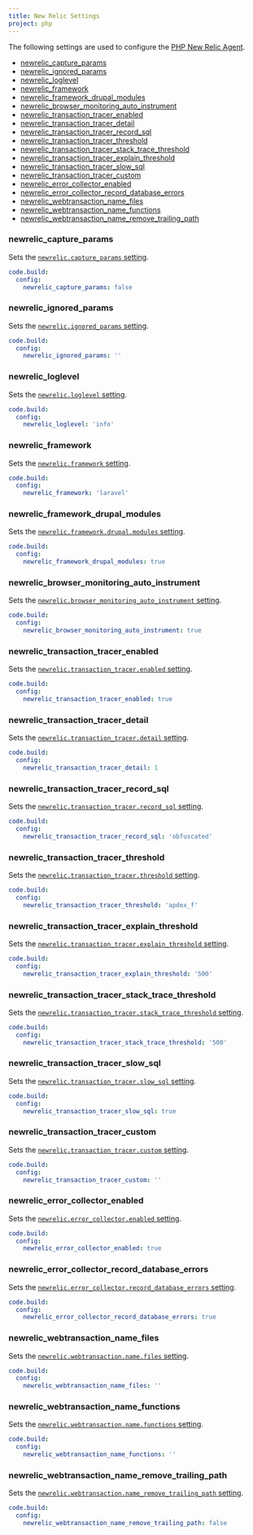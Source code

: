 ```yaml
---
title: New Relic Settings
project: php
---
```


The following settings are used to configure the [PHP New Relic Agent](https://docs.newrelic.com/docs/agents/php-agent/configuration/php-agent-configuration).

- [newrelic\_capture\_params](#newrelic_capture_params)
- [newrelic\_ignored\_params](#newrelic_ignored_params)
- [newrelic_loglevel](#newrelic_loglevel)
- [newrelic_framework](#newrelic_framework)
- [newrelic\_framework\_drupal\_modules](#newrelic_framework_drupal_modules)
- [newrelic\_browser\_monitoring\_auto\_instrument](#newrelic_browser_monitoring_auto_instrument)
- [newrelic\_transaction\_tracer\_enabled](#newrelic_transaction_tracer_enabled)
- [newrelic\_transaction\_tracer\_detail](#newrelic_transaction_tracer_detail)
- [newrelic\_transaction\_tracer\_record\_sql](#newrelic_transaction_tracer_record_sql)
- [newrelic\_transaction\_tracer\_threshold](#newrelic_transaction_tracer_threshold)
- [newrelic\_transaction\_tracer\_stack\_trace\_threshold](#newrelic_transaction_tracer_stack_trace_threshold)
- [newrelic\_transaction\_tracer\_explain\_threshold](#newrelic_transaction_tracer_explain_threshold)
- [newrelic\_transaction\_tracer\_slow\_sql](#newrelic_transaction_tracer_slow_sql)
- [newrelic\_transaction\_tracer\_custom](#newrelic_transaction_tracer_custom)
- [newrelic\_error\_collector\_enabled](#newrelic_error_collector_enabled)
- [newrelic\_error\_collector\_record\_database\_errors](#newrelic_error_collector_record_database_errors)
- [newrelic\_webtransaction\_name\_files](#newrelic_webtransaction_name_files)
- [newrelic\_webtransaction\_name\_functions](#newrelic_webtransaction_name_functions)
- [newrelic\_webtransaction\_name\_remove\_trailing\_path](#newrelic_webtransaction_name_remove_trailing_path)

### newrelic\_capture\_params
Sets the [`newrelic.capture_params` setting](https://docs.newrelic.com/docs/agents/php-agent/configuration/php-agent-configuration#inivar-capture_params).

```yaml
code.build:
  config:
    newrelic_capture_params: false
```

### newrelic\_ignored\_params
Sets the [`newrelic.ignored_params` setting](https://docs.newrelic.com/docs/agents/php-agent/configuration/php-agent-configuration#inivar-ignored_params).

```yaml
code.build:
  config:
    newrelic_ignored_params: ''
```

### newrelic_loglevel
Sets the [`newrelic.loglevel` setting](https://docs.newrelic.com/docs/agents/php-agent/configuration/php-agent-configuration#inivar-loglevel).

```yaml
code.build:
  config:
    newrelic_loglevel: 'info'
```

### newrelic_framework
Sets the [`newrelic.framework` setting](https://docs.newrelic.com/docs/agents/php-agent/configuration/php-agent-configuration#inivar-framework).

```yaml
code.build:
  config:
    newrelic_framework: 'laravel'
```

### newrelic\_framework\_drupal\_modules
Sets the [`newrelic.framework.drupal.modules` setting](https://docs.newrelic.com/docs/agents/php-agent/configuration/php-agent-configuration#inivar-framework-drupal-modules).

```yaml
code.build:
  config:
    newrelic_framework_drupal_modules: true
```

### newrelic\_browser\_monitoring\_auto\_instrument
Sets the [`newrelic.browser_monitoring_auto_instrument` setting](https://docs.newrelic.com/docs/agents/php-agent/configuration/php-agent-configuration#inivar-autorum).

```yaml
code.build:
  config:
    newrelic_browser_monitoring_auto_instrument: true
```

### newrelic\_transaction\_tracer\_enabled
Sets the [`newrelic.transaction_tracer.enabled` setting](https://docs.newrelic.com/docs/agents/php-agent/configuration/php-agent-configuration#inivar-tt-enable).

```yaml
code.build:
  config:
    newrelic_transaction_tracer_enabled: true
```

### newrelic\_transaction\_tracer\_detail
Sets the [`newrelic.transaction_tracer.detail` setting](https://docs.newrelic.com/docs/agents/php-agent/configuration/php-agent-configuration#inivar-tt-detail).

```yaml
code.build:
  config:
    newrelic_transaction_tracer_detail: 1
```

### newrelic\_transaction\_tracer\_record\_sql
Sets the [`newrelic.transaction_tracer.record_sql` setting](https://docs.newrelic.com/docs/agents/php-agent/configuration/php-agent-configuration#inivar-tt-sql).

```yaml
code.build:
  config:
    newrelic_transaction_tracer_record_sql: 'obfuscated'
```

### newrelic\_transaction\_tracer\_threshold
Sets the [`newrelic.transaction_tracer.threshold` setting](https://docs.newrelic.com/docs/agents/php-agent/configuration/php-agent-configuration#inivar-tt-threshold).

```yaml
code.build:
  config:
    newrelic_transaction_tracer_threshold: 'apdex_f'
```

### newrelic\_transaction\_tracer\_explain\_threshold
Sets the [`newrelic.transaction_tracer.explain_threshold` setting](https://docs.newrelic.com/docs/agents/php-agent/configuration/php-agent-configuration#inivar-tt-epthreshold).

```yaml
code.build:
  config:
    newrelic_transaction_tracer_explain_threshold: '500'
```

### newrelic\_transaction\_tracer\_stack\_trace\_threshold
Sets the [`newrelic.transaction_tracer.stack_trace_threshold` setting](https://docs.newrelic.com/docs/agents/php-agent/configuration/php-agent-configuration#inivar-tt-stthreshold).

```yaml
code.build:
  config:
    newrelic_transaction_tracer_stack_trace_threshold: '500'
```

### newrelic\_transaction\_tracer\_slow\_sql
Sets the [`newrelic.transaction_tracer.slow_sql` setting](hhttps://docs.newrelic.com/docs/agents/php-agent/configuration/php-agent-configuration#inivar-tt-slowsql).

```yaml
code.build:
  config:
    newrelic_transaction_tracer_slow_sql: true
```

### newrelic\_transaction\_tracer\_custom
Sets the [`newrelic.transaction_tracer.custom` setting](https://docs.newrelic.com/docs/agents/php-agent/configuration/php-agent-configuration#inivar-tt-custom).

```yaml
code.build:
  config:
    newrelic_transaction_tracer_custom: ''
```

### newrelic\_error\_collector\_enabled
Sets the [`newrelic.error_collector.enabled` setting](https://docs.newrelic.com/docs/agents/php-agent/configuration/php-agent-configuration#inivar-err-enabled).

```yaml
code.build:
  config:
    newrelic_error_collector_enabled: true
```

### newrelic\_error\_collector\_record\_database\_errors
Sets the [`newrelic.error_collector.record_database_errors` setting](https://docs.newrelic.com/docs/agents/php-agent/configuration/php-agent-configuration#inivar-err-db).

```yaml
code.build:
  config:
    newrelic_error_collector_record_database_errors: true
```

### newrelic\_webtransaction\_name\_files
Sets the [`newrelic.webtransaction.name.files` setting](https://docs.newrelic.com/docs/agents/php-agent/configuration/php-agent-configuration#inivar-wt-files).

```yaml
code.build:
  config:
    newrelic_webtransaction_name_files: ''
```

### newrelic\_webtransaction\_name\_functions
Sets the [`newrelic.webtransaction.name.functions` setting](https://docs.newrelic.com/docs/agents/php-agent/configuration/php-agent-configuration#inivar-wt-funcs).

```yaml
code.build:
  config:
    newrelic_webtransaction_name_functions: ''
```

### newrelic\_webtransaction\_name\_remove\_trailing\_path
Sets the [`newrelic.webtransaction.name_remove_trailing_path` setting](https://docs.newrelic.com/docs/agents/php-agent/configuration/php-agent-configuration#inivar-wt-remove-path).

```yaml
code.build:
  config:
    newrelic_webtransaction_name_remove_trailing_path: false
```
